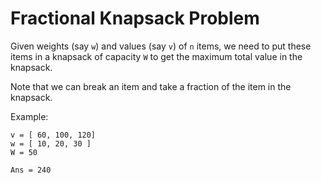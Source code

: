 # Fractional Knapsack Problem

Given weights (say `w`) and values (say `v`) of `n` items, we need to put these
items in a knapsack of capacity `W` to get the maximum total value in the knapsack.

Note that we can break an item and take a fraction of the item in the knapsack.

Example:

```
v = [ 60, 100, 120]
w = [ 10, 20, 30 ]
W = 50

Ans = 240
```
